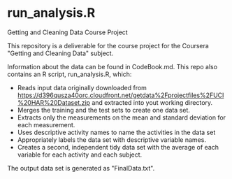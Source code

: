 # run_analysis.R

Getting and Cleaning Data Course Project

This repository is a deliverable for the course project for the Coursera "Getting and Cleaning Data" subject.

Information about the data can be found in CodeBook.md. This repo also contains an R script, run_analysis.R, which:

* Reads input data originally downloaded from https://d396qusza40orc.cloudfront.net/getdata%2Fprojectfiles%2FUCI%20HAR%20Dataset.zip  and extracted into yout working directory.
* Merges the training and the test sets to create one data set.
* Extracts only the measurements on the mean and standard deviation for each measurement. 
* Uses descriptive activity names to name the activities in the data set
* Appropriately labels the data set with descriptive variable names. 
* Creates a second, independent tidy data set with the average of each variable for each activity and each subject.

The output data set is generated as "FinalData.txt".
